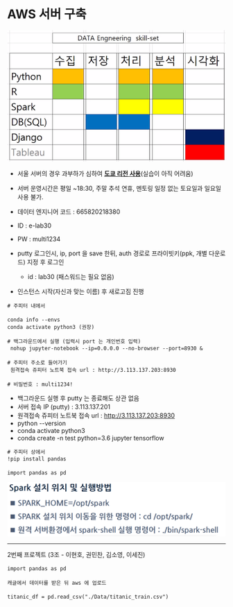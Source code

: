 # AWS 서버 구축

![image-20220209115202537](git-20-AWS.assets/image-20220209115202537.png)





- 서울 서버의 경우 과부하가 심하여 <u>**도쿄 리전 사용**</u>(실습이 아직 어려움)
- 서버 운영시간은 평일 ~18:30, 주말 추석 연휴, 멘토링 일정 없는 토요일과 일요일 사용 불가.

- 데이터 엔지니어 코드 : 665820218380

- ID : e-lab30
- PW : multi1234

- putty 로그인시, ip, port 을 save 한뒤, auth 경로로 프라이빗키(ppk, 개별 다운로드) 지정 후 로그인
  - id : lab30 	(패스워드는 필요 없음)
- 인스턴스 시작(자신과 맞는 이름) 후 새로고짐 진행



```
# 주피터 내에서

conda info --envs
conda activate python3 (권장)

# 백그라운드에서 실행 (입력시 port 는 개인번호 입력)
 nohup jupyter-notebook --ip=0.0.0.0 --no-browser --port=8930 &

# 주피터 주소로 들어가기
 원격접속 쥬피터 노트북 접속 url : http://3.113.137.203:8930
 
# 비밀번호 : multi1234!
```

- 백그라운드 실행 후 putty 는 종료해도 상관 없음
- 서버 접속 IP (putty) : 3.113.137.201
- 원격접속 쥬피터 노트북 접속 url : http://3.113.137.203:8930
- python --version
- conda activate python3
- conda create -n test python=3.6 jupyter tensorflow

```
# 주피터 상에서
!pip install pandas

import pandas as pd
```

![image-20220209151444046](git-20-AWS.assets/image-20220209151444046.png)



------------------------------------------------------------

2번째 프로젝트 (3조 - 이현호, 권민찬, 김소영, 이세진)





```
import pandas as pd

캐글에서 데이터를 받은 뒤 aws 에 업로드

titanic_df = pd.read_csv("./Data/titanic_train.csv")
```

